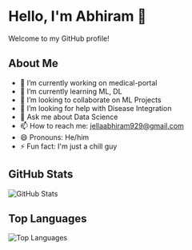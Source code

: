 # Hello, I'm Abhiram 👋

Welcome to my GitHub profile!

## About Me
- 🔭 I’m currently working on medical-portal
- 🌱 I’m currently learning ML, DL
- 👯 I’m looking to collaborate on ML Projects
- 🤔 I’m looking for help with Disease Integration
- 💬 Ask me about Data Science
- 📫 How to reach me: jellaabhiram929@gmail.com
- 😄 Pronouns: He/him
- ⚡ Fun fact: I'm just a chill guy

## GitHub Stats
![GitHub Stats](https://github-readme-stats.vercel.app/api?username=abhiiesante&show_icons=true&theme=radical)

## Top Languages
![Top Languages](https://github-readme-stats.vercel.app/api/top-langs/?username=abhiiesante&layout=compact&theme=radical)


